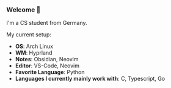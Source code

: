 ### Welcome 👋
I'm a CS student from Germany.

My current setup:
- **OS**: Arch Linux
- **WM**: Hyprland
- **Notes**: Obsidian, Neovim
- **Editor**: VS-Code, Neovim
- **Favorite Language**: Python
- **Languages I currently mainly work with**: C, Typescript, Go
